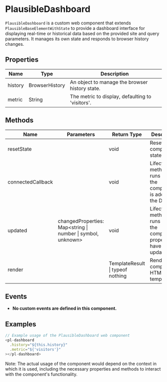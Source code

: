 # PlausibleDashboard

`PlausibleDashboard` is a custom web component that extends `PlausibleBaseElementWithState` to provide a dashboard interface for displaying real-time or historical data based on the provided site and query parameters. It manages its own state and responds to browser history changes.

## Properties

| Name          | Type            | Description                                           |
|---------------|-----------------|-------------------------------------------------------|
| history       | BrowserHistory  | An object to manage the browser history state.        |
| metric        | String          | The metric to display, defaulting to 'visitors'.      |

## Methods

| Name              | Parameters                                | Return Type | Description                                                                 |
|-------------------|-------------------------------------------|-------------|-----------------------------------------------------------------------------|
| resetState        |                                           | void        | Resets the component's state.                                               |
| connectedCallback |                                           | void        | Lifecycle method that runs when the component is added to the DOM.          |
| updated           | changedProperties: Map<string \| number \| symbol, unknown> | void        | Lifecycle method that runs when the component's properties have been updated. |
| render            |                                           | TemplateResult \| typeof nothing | Renders the component's HTML template.                                      |

## Events

- **No custom events are defined in this component.**

## Examples

```typescript
// Example usage of the PlausibleDashboard web component
<pl-dashboard
  .history="${this.history}"
  .metric="${'visitors'}"
></pl-dashboard>
```

Note: The actual usage of the component would depend on the context in which it is used, including the necessary properties and methods to interact with the component's functionality.